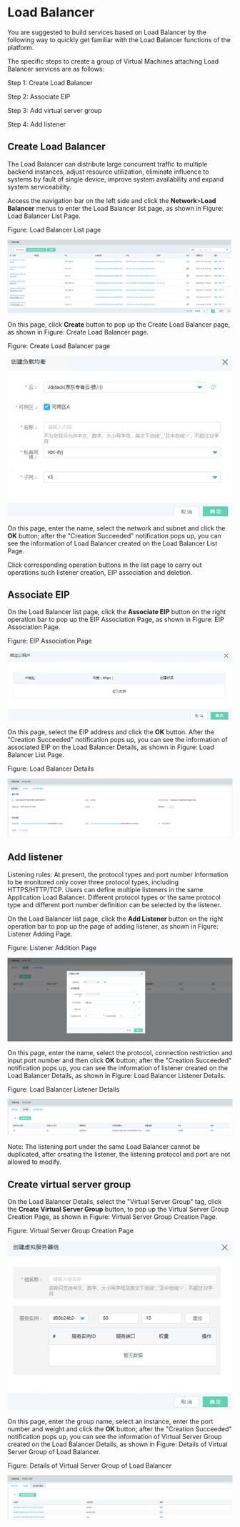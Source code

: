 # Load Balancer

You are suggested to build services based on Load Balancer by the following way to quickly get familiar with the Load Balancer functions of the platform.

The specific steps to create a group of Virtual Machines attaching Load Balancer services are as follows:

Step 1: Create Load Balancer

Step 2: Associate EIP

Step 3: Add virtual server group

Step 4: Add listener

## Create Load Balancer

The Load Balancer can distribute large concurrent traffic to multiple backend instances, adjust resource utilization, eliminate influence to systems by fault of single device, improve system availability and expand system serviceability.

Access the navigation bar on the left side and click the **Network**>**Load Balancer** menus to enter the Load Balancer list page, as shown in Figure: Load Balancer List Page.

Figure: Load Balancer List page

![Associated-With-LB-1](../../../../image/JD-Cloud-Mesh/Associated-With-LB-1.png)

On this page, click **Create** button to pop up the Create Load Balancer page, as shown in Figure: Create Load Balancer page.

Figure: Create Load Balancer page

![Associated-With-LB-2](../../../../image/JD-Cloud-Mesh/Associated-With-LB-2.png)

On this page, enter the name, select the network and subnet and click the **OK** button; after the "Creation Succeeded" notification pops up, you can see the information of Load Balancer created on the Load Balancer List Page.

Click corresponding operation buttons in the list page to carry out operations such listener creation, EIP association and deletion.

## Associate EIP

On the Load Balancer list page, click the **Associate EIP** button on the right operation bar to pop up the EIP Association Page, as shown in Figure: EIP Association Page.

Figure: EIP Association Page

![Associated-With-LB-3](../../../../image/JD-Cloud-Mesh/Associated-With-LB-3.png)

On this page, select the EIP address and click the **OK** button. After the "Creation Succeeded" notification pops up, you can see the information of associated EIP on the Load Balancer Details, as shown in Figure: Load Balancer List Page.

Figure: Load Balancer Details

![Associated-With-LB-4](../../../../image/JD-Cloud-Mesh/Associated-With-LB-4.png)

## Add listener

Listening rules: At present, the protocol types and port number information to be monitored only cover three protocol types, including HTTPS/HTTP/TCP. Users can define multiple listeners in the same Application Load Balancer. Different protocol types or the same protocol type and different port number definition can be selected by the listener.

On the Load Balancer list page, click the **Add Listener** button on the right operation bar to pop up the page of adding listener, as shown in Figure: Listener Adding Page.

Figure: Listener Addition Page

![Associated-With-LB-5](../../../../image/JD-Cloud-Mesh/Associated-With-LB-5.png)

On this page, enter the name, select the protocol, connection restriction and input port number and then click **OK** button; after the "Creation Succeeded" notification pops up, you can see the information of listener created on the Load Balancer Details, as shown in Figure: Load Balancer Listener Details.

Figure: Load Balancer Listener Details

![Associated-With-LB-6](../../../../image/JD-Cloud-Mesh/Associated-With-LB-6.png)

Note: The listening port under the same Load Balancer cannot be duplicated, after creating the listener, the listening protocol and port are not allowed to modify.

## Create virtual server group

On the Load Balancer Details, select the "Virtual Server Group" tag, click the **Create Virtual Server Group** button, to pop up the Virtual Server Group Creation Page, as shown in Figure: Virtual Server Group Creation Page.

Figure: Virtual Server Group Creation Page

![Associated-With-LB-7](../../../../image/JD-Cloud-Mesh/Associated-With-LB-7.png)

On this page, enter the group name, select an instance, enter the port number and weight and click the **OK** button; after the "Creation Succeeded" notification pops up, you can see the information of Virtual Server Group created on the Load Balancer Details, as shown in Figure: Details of Virtual Server Group of Load Balancer.

Figure: Details of Virtual Server Group of Load Balancer

![Associated-With-LB-8](../../../../image/JD-Cloud-Mesh/Associated-With-LB-8.png)




